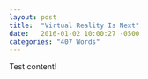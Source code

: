 ```yaml
---
layout: post
title:  "Virtual Reality Is Next"
date:   2016-01-02 10:00:27 -0500
categories: "407 Words"
---
```


<p>Test content!</p>
